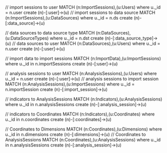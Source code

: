 // import sessions to user
MATCH (n:ImportSessions),(u:Users) where u._id = n.user create (n)-[:user]->(u)
// import sessions to data source
MATCH (n:ImportSessions),(u:DataSources) where u._id = n.ds create (n)-[:data_source]->(u)

// data sources to data source type
MATCH (n:DataSources),(u:DataSourceTypes) where u._id = n.dst create (n)-[:data_source_type]->(u)
// data sources to user
MATCH (n:DataSources),(u:Users) where u._id = n.user create (n)-[:user]->(u)

// import data to import sessions
MATCH (n:ImportData),(u:ImportSessions) where u._id in n.importSessions create (n)-[:user]->(u)

// analysis sessions to user
MATCH (n:AnalysisSessions),(u:Users) where u._id = n.user create (n)-[:user]->(u)
// analysis sessions to import session
MATCH (n:AnalysisSessions),(u:ImportSessions) where u._id = n.importSession create (n)-[:import_session]->(u)

// indicators to AnalysisSessions
MATCH (n:Indicators),(u:AnalysisSessions) where u._id in n.analysisSessions create (n)-[:analysis_session]->(u)

// indicators to Coordinates
MATCH (n:Indicators),(u:Coordinates) where u._id in n.coordinates create (n)-[:coordinates]->(u)

// Coordinates to Dimensions
MATCH (n:Coordinates),(u:Dimensions) where u._id in n.dimensions create (n)-[:dimensions]->(u)
// Coordinates to AnalysisSessions
MATCH (n:Coordinates),(u:AnalysisSessions) where u._id in n.analysisSessions create (n)-[:analysis_session]->(u)

